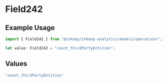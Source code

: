 # Field242

## Example Usage

```typescript
import { Field242 } from "@inkeep/inkeep-analytics/models/operations";

let value: Field242 = "count_thirdPartyEntities";
```

## Values

```typescript
"count_thirdPartyEntities"
```